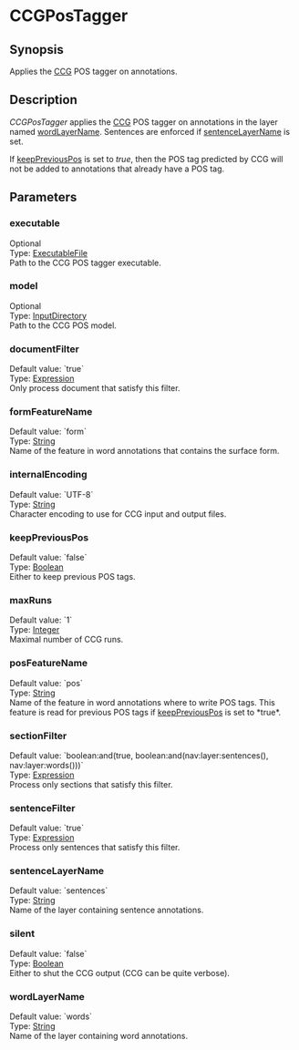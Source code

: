 <h1 class="module">CCGPosTagger</h1>

## Synopsis

Applies the [CCG](http://svn.ask.it.usyd.edu.au/trac/candc/wiki) POS tagger on annotations.

## Description

*CCGPosTagger* applies the [CCG](http://svn.ask.it.usyd.edu.au/trac/candc/wiki) POS tagger on annotations in the layer named <a href="#wordLayerName" class="param">wordLayerName</a>. Sentences are enforced if <a href="#sentenceLayerName" class="param">sentenceLayerName</a> is set.

If <a href="#keepPreviousPos" class="param">keepPreviousPos</a> is set to *true*, then the POS tag predicted by CCG will not be added to annotations that already have a POS tag.

## Parameters

<a name="executable">

### executable

<div class="param-level param-level-optional">Optional
</div>
<div class="param-type">Type: <a href="../converter/org.bibliome.util.files.ExecutableFile" class="converter">ExecutableFile</a>
</div>
Path to the CCG POS tagger executable.

<a name="model">

### model

<div class="param-level param-level-optional">Optional
</div>
<div class="param-type">Type: <a href="../converter/org.bibliome.util.files.InputDirectory" class="converter">InputDirectory</a>
</div>
Path to the CCG POS model.

<a name="documentFilter">

### documentFilter

<div class="param-level param-level-default-value">Default value: `true`
</div>
<div class="param-type">Type: <a href="../converter/alvisnlp.corpus.expressions.Expression" class="converter">Expression</a>
</div>
Only process document that satisfy this filter.

<a name="formFeatureName">

### formFeatureName

<div class="param-level param-level-default-value">Default value: `form`
</div>
<div class="param-type">Type: <a href="../converter/java.lang.String" class="converter">String</a>
</div>
Name of the feature in word annotations that contains the surface form.

<a name="internalEncoding">

### internalEncoding

<div class="param-level param-level-default-value">Default value: `UTF-8`
</div>
<div class="param-type">Type: <a href="../converter/java.lang.String" class="converter">String</a>
</div>
Character encoding to use for CCG input and output files.

<a name="keepPreviousPos">

### keepPreviousPos

<div class="param-level param-level-default-value">Default value: `false`
</div>
<div class="param-type">Type: <a href="../converter/java.lang.Boolean" class="converter">Boolean</a>
</div>
Either to keep previous POS tags.

<a name="maxRuns">

### maxRuns

<div class="param-level param-level-default-value">Default value: `1`
</div>
<div class="param-type">Type: <a href="../converter/java.lang.Integer" class="converter">Integer</a>
</div>
Maximal number of CCG runs.

<a name="posFeatureName">

### posFeatureName

<div class="param-level param-level-default-value">Default value: `pos`
</div>
<div class="param-type">Type: <a href="../converter/java.lang.String" class="converter">String</a>
</div>
Name of the feature in word annotations where to write POS tags. This feature is read for previous POS tags if <a href="#keepPreviousPos" class="param">keepPreviousPos</a> is set to *true*.

<a name="sectionFilter">

### sectionFilter

<div class="param-level param-level-default-value">Default value: `boolean:and(true, boolean:and(nav:layer:sentences(), nav:layer:words()))`
</div>
<div class="param-type">Type: <a href="../converter/alvisnlp.corpus.expressions.Expression" class="converter">Expression</a>
</div>
Process only sections that satisfy this filter.

<a name="sentenceFilter">

### sentenceFilter

<div class="param-level param-level-default-value">Default value: `true`
</div>
<div class="param-type">Type: <a href="../converter/alvisnlp.corpus.expressions.Expression" class="converter">Expression</a>
</div>
Process only sentences that satisfy this filter.

<a name="sentenceLayerName">

### sentenceLayerName

<div class="param-level param-level-default-value">Default value: `sentences`
</div>
<div class="param-type">Type: <a href="../converter/java.lang.String" class="converter">String</a>
</div>
Name of the layer containing sentence annotations.

<a name="silent">

### silent

<div class="param-level param-level-default-value">Default value: `false`
</div>
<div class="param-type">Type: <a href="../converter/java.lang.Boolean" class="converter">Boolean</a>
</div>
Either to shut the CCG output (CCG can be quite verbose).

<a name="wordLayerName">

### wordLayerName

<div class="param-level param-level-default-value">Default value: `words`
</div>
<div class="param-type">Type: <a href="../converter/java.lang.String" class="converter">String</a>
</div>
Name of the layer containing word annotations.

